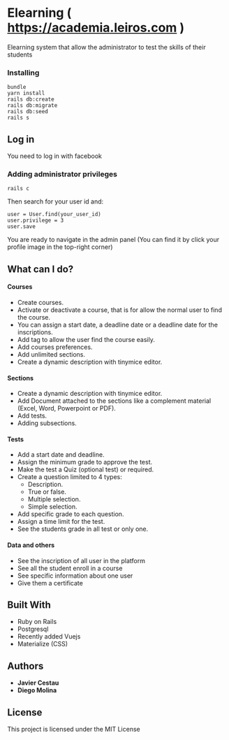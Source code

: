 # Elearning ( https://academia.leiros.com )

Elearning system that allow the administrator to test the skills of their students


### Installing


```
bundle
yarn install
rails db:create
rails db:migrate
rails db:seed
rails s
```



## Log in

You need to log in with facebook

### Adding administrator privileges

```
rails c
```
Then search for your user id and:

```
user = User.find(your_user_id)
user.privilege = 3 
user.save
```

You are ready to navigate in the admin panel (You can find it by click your profile image in the top-right corner)



## What can I do?



#### Courses

* Create courses.
* Activate or deactivate a course, that is for allow the normal user to find the course.
* You can assign a start date, a deadline date or a deadline date for the inscriptions.
* Add tag to allow the user find the course easily.
* Add courses preferences.
* Add unlimited sections.
* Create a dynamic description with tinymice editor.

#### Sections

* Create a dynamic description with tinymice editor.
* Add Document attached to the sections like a complement material (Excel, Word, Powerpoint or PDF).
* Add tests.
* Adding subsections.


#### Tests
*	Add a start date and deadline.
*	Assign the minimum grade to approve the test.
*	Make the test a Quiz (optional test) or required.
*	Create a question limited to 4 types:
	* Description.
	* True or false.
	* Multiple selection.
	* Simple selection.
* Add specific grade to each question.
* Assign a time limit for the test.
* See the students grade in all test or only one.

#### Data and others
* See the inscription of all user in the platform
* See all the student enroll in a course
* See specific information about one user
* Give them a certificate

## Built With

* Ruby on Rails
* Postgresql
* Recently added Vuejs
* Materialize (CSS)

## Authors

* **Javier Cestau** 
* **Diego Molina** 

## License

This project is licensed under the MIT License 
